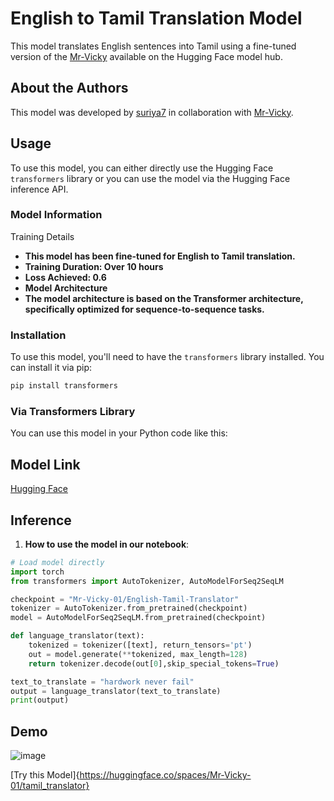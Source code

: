 # English to Tamil Translation Model

This model translates English sentences into Tamil using a fine-tuned version of the [Mr-Vicky](https://huggingface.co/Mr-Vicky-01/Fine_tune_english_to_tamil) available on the Hugging Face model hub. 

## About the Authors
This model was developed by [suriya7](https://huggingface.co/suriya7) in collaboration with [Mr-Vicky](https://huggingface.co/Mr-Vicky-01). 

## Usage

To use this model, you can either directly use the Hugging Face `transformers` library or you can use the model via the Hugging Face inference API.


### Model Information

Training Details

- **This model has been fine-tuned for English to Tamil translation.**
- **Training Duration: Over 10 hours**
- **Loss Achieved: 0.6**
- **Model Architecture**
- **The model architecture is based on the Transformer architecture, specifically optimized for sequence-to-sequence tasks.**

### Installation
To use this model, you'll need to have the `transformers` library installed. You can install it via pip:
```bash
pip install transformers
```
### Via Transformers Library

You can use this model in your Python code like this:

## Model Link
[Hugging Face](https://huggingface.co/Mr-Vicky-01/English-Tamil-Translator)

## Inference
1. **How to use the model in our notebook**:
```python
# Load model directly
import torch
from transformers import AutoTokenizer, AutoModelForSeq2SeqLM

checkpoint = "Mr-Vicky-01/English-Tamil-Translator"
tokenizer = AutoTokenizer.from_pretrained(checkpoint)
model = AutoModelForSeq2SeqLM.from_pretrained(checkpoint)

def language_translator(text):
    tokenized = tokenizer([text], return_tensors='pt')
    out = model.generate(**tokenized, max_length=128)
    return tokenizer.decode(out[0],skip_special_tokens=True)

text_to_translate = "hardwork never fail"
output = language_translator(text_to_translate)
print(output)
```

## Demo 
![image](https://github.com/Mr-Vicky-01/tamil_summarization/assets/143078285/7977f815-e670-4bb2-b472-1dd75b2304c9)

[Try this Model]{https://huggingface.co/spaces/Mr-Vicky-01/tamil_translator}
